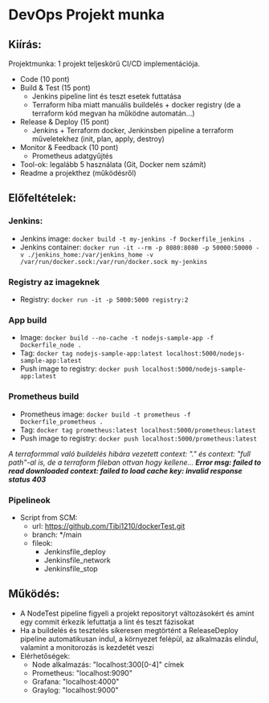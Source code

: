 # DevOps Projekt munka

## Kiírás:

Projektmunka: 1 projekt teljeskörű CI/CD implementációja.
  - Code (10 pont)
  - Build & Test (15 pont)
    - Jenkins pipeline lint és teszt esetek futtatása
    - Terraform hiba miatt manuális buildelés + docker registry (de a terraform kód megvan ha működne automatán...)
  - Release & Deploy (15 pont)
    - Jenkins + Terraform docker, Jenkinsben pipeline a terraform műveletekhez (init, plan, apply, destroy)
  - Monitor & Feedback (10 pont)
    - Prometheus adatgyűjtés
  - Tool-ok: legalább 5 használata (Git, Docker nem számít)
  - Readme a projekthez (működésről)

## Előfeltételek:

### Jenkins: 
- Jenkins image: ```docker build -t my-jenkins -f Dockerfile_jenkins .```
- Jenkins container: ```docker run -it --rm -p 8080:8080 -p 50000:50000 -v ./jenkins_home:/var/jenkins_home -v /var/run/docker.sock:/var/run/docker.sock my-jenkins```

### Registry az imageknek
- Registry: ```docker run -it -p 5000:5000 registry:2```

### App build
- Image: ```docker build --no-cache -t nodejs-sample-app -f Dockerfile_node .```
- Tag: ```docker tag nodejs-sample-app:latest localhost:5000/nodejs-sample-app:latest```
- Push image to registry: ```docker push localhost:5000/nodejs-sample-app:latest```

### Prometheus build
- Prometheus image: ```docker build -t prometheus -f Dockerfile_prometheus .```
- Tag: ```docker tag prometheus:latest localhost:5000/prometheus:latest```
- Push image to registry: ```docker push localhost:5000/prometheus:latest```

_A terraformmal való buildelés hibára vezetett context: "." és context: "full path"-al is, de a terraform fileban ottvan hogy kellene... <strong>Error msg: failed to read downloaded context: failed to load cache key: invalid response status 403</strong>_

### Pipelineok
- Script from SCM: 
    - url: https://github.com/Tibi1210/dockerTest.git
    - branch: */main
    - fileok: 
      - Jenkinsfile_deploy
      - Jenkinsfile_network
      - Jenkinsfile_stop

## Működés:
- A NodeTest pipeline figyeli a projekt repositoryt változásokért és amint egy commit érkezik lefuttatja a lint és teszt fázisokat
- Ha a buildelés és tesztelés sikeresen megtörtént a ReleaseDeploy pipeline automatikusan indul, a környezet felépül, az alkalmazás elindul, valamint a monitorozás is kezdetét veszi
- Elérhetőségek: 
  - Node alkalmazás: "localhost:300[0-4]" címek
  - Prometheus: "localhost:9090"
  - Grafana: "localhost:4000"
  - Graylog: "localhost:9000"

